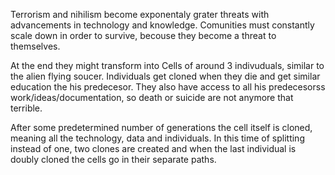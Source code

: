 
Terrorism and nihilism become exponentaly grater threats with advancements in technology and knowledge. Comunities must constantly scale down in order to survive, becouse they become a threat to themselves.

At the end they might transform into Cells of around 3 indivuduals, similar to the alien flying soucer. Individuals get cloned when they die and get similar education the his predecesor. They also have access to all his predecesorss work/ideas/documentation, so death or suicide are not anymore that terrible. 

After some predetermined number of generations the cell itself is cloned, meaning all the technology, data and individuals. In this time of splitting instead of one, two clones are created and when the last individual is doubly cloned the cells go in their separate paths.

